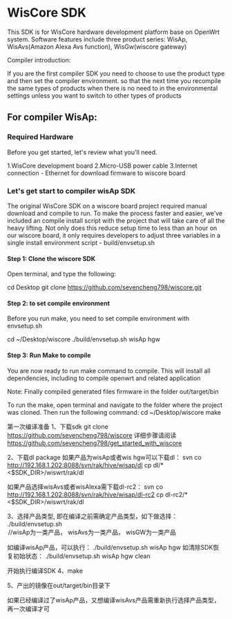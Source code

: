 # WisCore SDK
This SDK is for WisCore hardware development platform base on OpenWrt system. Software features include three product series: WisAp, WisAvs(Amazon Alexa Avs function), WisGw(wiscore gateway)

Compiler introduction:

If you are the first compiler SDK you need to choose to use the product type and then set the compiler environment. so that the next time you recompile the same types of products when there is no need to in the environmental settings unless you want to switch to other types of products

## For compiler WisAp:
### Required Hardware
Before you get started, let's review what you'll need.

1.WisCore development board 
2.Micro-USB power cable
3.Internet connection - Ethernet for download firmware to wiscore board

### Let's get start to compiler wisAp SDK
The original WisCore SDK on a wiscore board project required manual download and compile to run. To make the process faster and easier, we’ve included an compile install script with the project that will take care of all the heavy lifting. Not only does this reduce setup time to less than an hour on our wiscore board, it only requires developers to adjust three variables in a single install environment script - build/envsetup.sh 

#### Step 1: Clone the wiscore SDK
Open terminal, and type the following:

cd Desktop
git clone https://github.com/sevencheng798/wiscore.git


#### Step 2: to set compile environment 
Before you run make, you need to set compile environment with envsetup.sh

cd ~/Desktop/wiscore
./build/envsetup.sh wisAp hgw

#### Step 3: Run Make to compile
You are now ready to run make command to compile. This will install all dependencies, including to compile openwrt and related application

Note: Finally compiled generated files firmware in the folder out/target/bin

To run the make, open terminal and navigate to the folder where the project was cloned. Then run the following command:
cd ~/Desktop/wiscore
make


第一次编译准备
1、下载sdk
git clone https://github.com/sevencheng798/wiscore
详细步骤请阅读
https://github.com/sevencheng798/get_started_with_wiscore

2、下载dl package
如果产品为wisAp或者wis hgw可以下载dl：
svn co http://192.168.1.202:8088/svn/rak/hive/wisap/dl
cp dl/* <$SDK_DIR>/wiswrt/rak/dl

如果产品选择wisAvs或者wisAlexa需下载dl-rc2：
svn co http://192.168.1.202:8088/svn/rak/hive/wisap/dl-rc2
cp dl-rc2/* <$SDK_DIR>/wiswrt/rak/dl


3、选择产品类型, 即在编译之前需确定产品类型，如下做选择：
./build/envsetup.sh <product> <type> <option>	//wisAp为一类产品， wisAvs为一类产品， wisGW为一类产品

如编译wisAp产品，可以执行：
./build/envsetup.sh wisAp hgw
如清除SDK恢复初始状态：
./build/envsetup.sh wisAp hgw clean

开始执行编译SDK
4、make

5、产出的镜像在out/target/bin目录下

如果已经编译过了wisAp产品，又想编译wisAvs产品需重新执行选择产品类型，再一次编译才可

